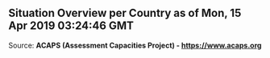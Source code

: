 ## Situation Overview per Country as of Mon, 15 Apr 2019 03:24:46 GMT

Source: **ACAPS (Assessment Capacities Project) - https://www.acaps.org**
